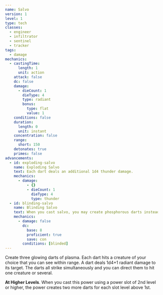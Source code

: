 ```yaml
---
name: Salvo
version: 1
level: 1
type: tech
classes:
  - engineer
  - infiltrator
  - sentinel
  - tracker
tags:
  - damage
mechanics:
  - castingTime:
      length: 1
      unit: action
    attack: false
    dc: false
    damage:
      - dieCount: 1
        dieType: 4
        type: radiant
        bonus:
          type: flat
          value: 1
    conditions: false
    duration:
      length: 0
      unit: instant
    concentration: false
    range:
      short: 150
    detonates: true
    primes: false
advancements:
  - id: exploding-salvo
    name: Exploding Salvo
    text: Each dart deals an additional 1d4 thunder damage.
    mechanics:
      - damage:
          - {}
          - dieCount: 1
            dieType: 4
            type: thunder
  - id: blinding-salvo
    name: Blinding Salvo
    text: When you cast salvo, you may create phosphorous darts instead. The darts no longer deal damage and cannot detonate primed targets. Instead, each dart explodes in a bright flash of light. Each creature hit by a dart must succeed on a Constitution saving throw or becomes blinded until the end of your next turn.
    mechanics:
      - damage: false
        dc:
          base: 8
          proficient: true
          save: con
        conditions: [blinded]
---
```

Create three glowing darts of plasma. Each dart hits a creature of your choice that you can see within range. A dart
deals 1d4+1 radiant damage to its target. The darts all strike simultaneously and you can direct them to hit one
creature or several.

__At Higher Levels__. When you cast this power using a power slot of 2nd level or higher, the power creates two
more darts for each slot level above 1st.
